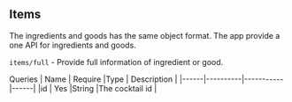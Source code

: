 ## Items

The ingredients and goods has the same object format. The app provide a one API for ingredients and goods.

`items/full` - Provide full information of ingredient or good.

Queries
| Name | Require |Type | Description |
|------|----------|-----------|------|
|id | Yes |String |The cocktail id |
